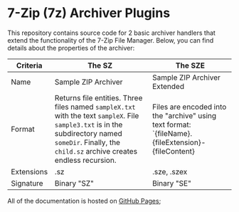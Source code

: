 # 7-Zip (7z) Archiver Plugins

This repository contains source code for 2 basic archiver handlers that extend the functionality of the 7-Zip File Manager. Below, you can find details about the properties of the archiver:

Criteria | The SZ | The SZE
-------- | ------ | -------
Name | Sample ZIP Archiver | Sample ZIP Archiver Extended
Format | Returns file entities. Three files named `sampleX.txt` with the text `sampleX`. File `sample3.txt` is in the subdirectory named `someDir`. Finally, the `child.sz` archive creates endless recursion. | Files are encoded into the "archive" using text format: `{fileName}.{fileExtension}-{fileContent}|{fileName}.{fileExtension}-{fileContent}.....`
Extensions | .sz | .sze, .szex
Signature | Binary "SZ" | Binary "SE"

All of the documentation is hosted on [GitHub Pages](ikremniou.github.io/7z-assembly);
